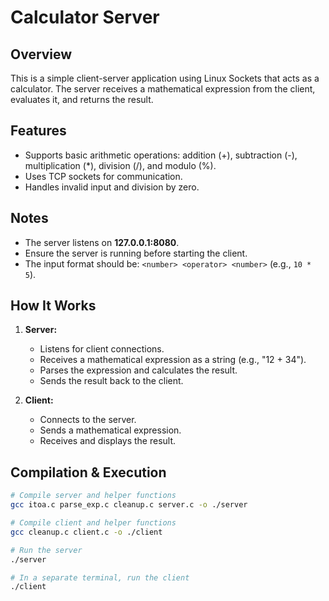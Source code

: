 # Calculator Server

## Overview  
This is a simple client-server application using Linux Sockets that acts as a calculator. The server receives a mathematical expression from the client, evaluates it, and returns the result.

## Features  
- Supports basic arithmetic operations: addition (+), subtraction (-), multiplication (*), division (/), and modulo (%).
- Uses TCP sockets for communication.
- Handles invalid input and division by zero.

## Notes  
- The server listens on **127.0.0.1:8080**.  
- Ensure the server is running before starting the client.  
- The input format should be: `<number> <operator> <number>` (e.g., `10 * 5`).

## How It Works  
1. **Server:**  
   - Listens for client connections.  
   - Receives a mathematical expression as a string (e.g., "12 + 34").  
   - Parses the expression and calculates the result.  
   - Sends the result back to the client.  

2. **Client:**  
   - Connects to the server.  
   - Sends a mathematical expression.  
   - Receives and displays the result.

## Compilation & Execution  
```sh  
# Compile server and helper functions  
gcc itoa.c parse_exp.c cleanup.c server.c -o ./server  

# Compile client and helper functions  
gcc cleanup.c client.c -o ./client  

# Run the server  
./server  

# In a separate terminal, run the client  
./client  
